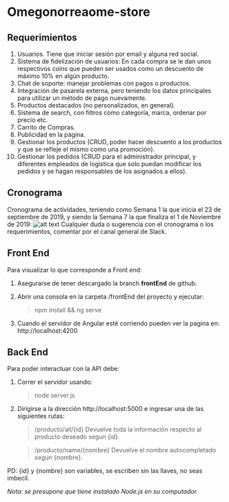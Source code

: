 # Omegonorreaome-store
## Requerimientos
1.	Usuarios. Tiene que iniciar sesión por email y alguna red social.
2.	Sistema de fidelización de usuarios: En cada compra se le dan unos respectivos coins que pueden ser usados como un descuento de máximo 10% en algún producto.
3.	Chat de soporte: manejar problemas con pagos o productos.
4.	Integración de pasarela externa, pero teniendo los datos principales para utilizar un método de pago nuevamente.
5.	Productos destacados (no personalizados, en general).
6.  Sistema de search, con filtros como categoría, marca, ordenar por precio etc.
7.	Carrito de Compras.
8.	Publicidad en la página.
9.	Gestionar los productos (CRUD, poder hacer descuento a los productos y que se refleje el mismo como una promoción).
10.	Gestionar los pedidos (CRUD para el administrador principal, y diferentes empleados de logística que solo puedan modificar los pedidos y se hagan responsables de los asignados a ellos).

## Cronograma
Cronograma de actividades, teniendo como Semana 1 la que inicia el 23 de septiembre de 2019, y siendo la Semana 7 la que finaliza el 1 de Noviembre de 2019:
![alt text](https://i.imgur.com/sR48VUJ.png)
Cualquier duda o sugerencia con el cronograma o los requerimientos, comentar por el canal general de Slack.

## Front End
Para visualizar lo que corresponde a Front end:
1. Asegurarse de tener descargado la branch **frontEnd** de github.
2. Abrir una consola en la carpeta /frontEnd del proyecto y ejecutar:

    > npm install && ng serve
  
3. Cuando el servidor de Angular esté corriendo pueden ver la pagina en: http://localhost:4200  

## Back End
Para poder interactuar con la API debe:

1. Correr el servidor usando:
    >node server.js

2. Dirigirse a la dirección http://localhost:5000 e ingresar una de las siguientes rutas:

    >/producto/all/{id}
    >Devuelve toda la información respecto al producto deseado segun {id}.

    >/producto/name/{nombre}
    >Devuelve el nombre autocompletado segun {nombre}.

PD: {id} y {nombre} son variables, se escriben sin las llaves, no seas imbecil.

_Nota: se presupone que tiene instalado Node.js en su computador_
